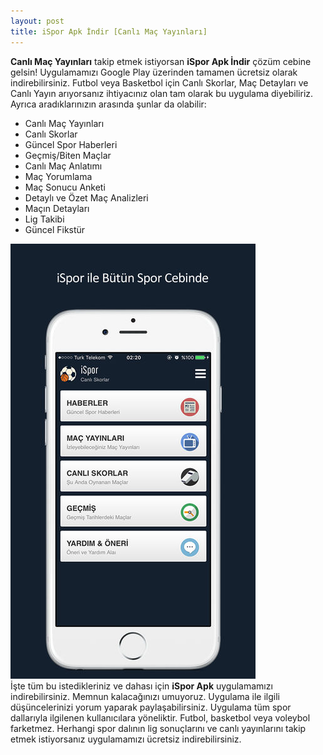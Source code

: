 ```yaml
---
layout: post
title: iSpor Apk İndir [Canlı Maç Yayınları]
---
```


<b>Canlı Maç Yayınları</b> takip etmek istiyorsan <b>iSpor Apk İndir</b> çözüm cebine gelsin! Uygulamamızı Google Play üzerinden tamamen ücretsiz olarak indirebilirsiniz.
Futbol veya Basketbol için Canlı Skorlar, Maç Detayları ve Canlı Yayın arıyorsanız ihtiyacınız olan tam olarak bu uygulama diyebiliriz. Ayrıca aradıklarınızın arasında şunlar da olabilir:
<ul>
<li>Canlı Maç Yayınları</li>
<li>Canlı Skorlar</li>
<li>Güncel Spor Haberleri</li>
<li>Geçmiş/Biten Maçlar</li>
<li>Canlı Maç Anlatımı</li>
<li>Maç Yorumlama</li>
<li>Maç Sonucu Anketi</li>
<li>Detaylı ve Özet Maç Analizleri</li>
<li>Maçın Detayları</li>
<li>Lig Takibi</li>
<li>Güncel Fikstür</li>
</ul>
<img src="images/ispor-1-0-2-59afa704b4152.jpg"/><br/>
İşte tüm bu istedikleriniz ve dahası için <b>iSpor Apk</b> uygulamamızı indirebilirsiniz. Memnun kalacağınızı umuyoruz. Uygulama ile ilgili düşüncelerinizi yorum yaparak paylaşabilirsiniz.
Uygulama tüm spor dallarıyla ilgilenen kullanıcılara yöneliktir. Futbol, basketbol veya voleybol farketmez. Herhangi spor dalının lig sonuçlarını ve canlı yayınlarını takip etmek istiyorsanız uygulamamızı ücretsiz indirebilirsiniz.
